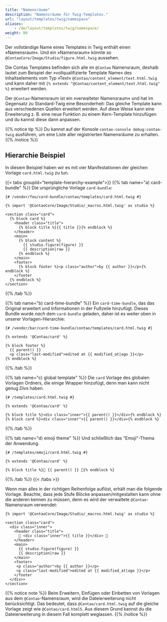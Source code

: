```yaml
---
title: "Namensräume"
description: "Namensräume für Twig-Templates."
url: "layout/templates/twig/namespace"
aliases:
    - /de/layout/templates/twig/namespace/
weight: 80
---
```



Der vollständige Name eines Templates in Twig enthält einen »Namensraum«. Und ein »Namensraum« könnte 
so `@ContaoCore/Image/Studio/figure.html.twig` aussehen.

Die Contao Templates befinden sich alle im `@Contao` Namensraum, deshalb lautet zum Beispiel der »vollqualifizierte Template Name« 
des Inhaltselements vom Typ »Text« `@Contao/content_element/text.html.twig` und kann daher mit `{% extends "@Contao/content_element/text.html.twig" %}`
erweitert werden.

Der `@Contao`-Namensraum ist ein »verwalteter Namensraum« und hat im Gegensatz zu Standard-Twig eine Besonderheit: Das gleiche Template kann 
aus verschiedenen Quellen erweitert werden. Auf diese Weise kann eine Erweiterung z. B. eine neue Funktion zu einem Kern-Template hinzufügen 
und du kannst diese dann anpassen. 


{{% notice tip %}}
Du kannst auf der Konsole `contao-console debug:contao-twig` ausführen, um eine Liste aller registrierten Namensräume zu erhalten.
{{% /notice %}}


## Hierarchie Beispiel

In diesem Beispiel haben wir es mit vier Manifestationen der gleichen Vorlage `card.html.twig` zu tun.

{{< tabs groupId="template-hierarchy-example">}}
{{% tab name="a) card-bundle" %}}
Die ursprüngliche Vorlage `card-bundle`:

```twig
{# /vendor/foo/card-bundle/contao/templates/card.html.twig #}

{% import '@ContaoCore/Image/Studio/_macros.html.twig' as studio %}

<section class="card">
  {% block card %}
    <header class="title">
      {% block title %}{{ title }}{% endblock %}
    </header>     
    <main>
      {% block content %}
        {{ studio.figure(figure) }}
        {{ description|raw }}
      {% endblock %}
    </main>
    <footer>
      {% block footer %}<p class="author">by {{ author }}</p>{% endblock %}
    </footer
  {% endblock %}
</section>
```
{{% /tab %}}

{{% tab name="b) card-time-bundle" %}} 
Ein `card-time-bundle`, das das Original erweitert und Informationen in der Fußzeile hinzufügt.
Dieses Bundle wurde *nach* dem `card-bundle` geladen, daher ist es weiter oben in unserer Vorlagen-Hierarchie:

```twig
{# /vendor/bar/card-time-bundle/contao/templates/card.html.twig #}

{% extends '@Contao/card' %}

{% block footer %}
  {{ parent() }}
  <p class="last-modified">edited at {{ modified_at|ago }}</p>
{% endblock %}
```
{{% /tab %}}

{{% tab name="c) global template" %}}
Die `card` Vorlage des globalen Vorlagen Ordners, die einige Wrapper hinzufügt, denn man kann nicht genug *Divs* haben.

```twig
{# /templates/card.html.twig #}

{% extends '@Contao/card' %}

{% block title %}<div class="inner">{{ parent() }}</div>{% endblock %}
{% block card %}<div class="inner">{{ parent() }}</div>{% endblock %}
```
{{% /tab %}}

{{% tab name="d) emoji theme" %}}
Und schließlich das "Emoji"-Thema der Anwendung.

```twig
{# /templates/emoji/card.html.twig #}
   
{% extends '@Contao/card' %}

{% block title %}🤩 {{ parent() }} 🤯{% endblock %}
```
{{% /tab %}}
{{< /tabs >}}

Wenn man alles in der richtigen Reihenfolge auflöst, erhält man die folgende Vorlage. Beachte, dass jede Stufe Blöcke anpassen/mitgestalten 
kann ohne die anderen kennen zu müssen, denn es wird der verwaltete `@Contao`-Namensraum verwendet:


```twig
{% import '@ContaoCore/Image/Studio/_macros.html.twig' as studio %}

<section class="card">
  <div class="inner">
    <header class="title">
      🤩 <div class="inner">{{ title }}</div> 🤯
    </header>     
    <main>
      {{ studio.figure(figure) }}
      {{ description|raw }}
    </main>
    <footer>
     <p class="author">by {{ author }}</p>
     <p class="last-modified">edited at {{ modified_at|ago }}</p>
    </footer
  </div>>
</section>
```

{{% notice note %}}
Beim Erweitern, Einfügen oder Einbetten von Vorlagen aus dem `@Contao`-Namensraum, wird die Dateierweiterung nicht berücksichtigt. 
Das bedeutet, dass `@Contao/card.html.twig` auf die gleiche Vorlage zeigt wie `@Contao/card.html5`. Aus diesem Grund kannst du die 
Dateierweiterung in diesem Fall komplett weglassen.
{{% /notice %}}